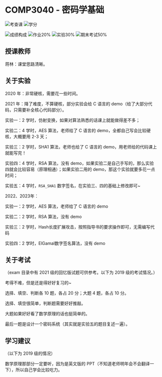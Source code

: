 # COMP3040 - 密码学基础

<!--
1. 通过 [Shields.io](https://shields.io/) 生成如下的徽章，标注课程的基本信息。
2. 请根据课程的具体内容增删仓库的子文件夹。子文件夹建议使用小写英文，如果需要附加说明，则添加 README.md。注意，添加 README 后 .gitkeep 文件仍需保留。
3. 关于课程的描述可以不止以下几个方面，酌情增删。
4. hoa.moe 生成本课程对应页面后，请将页面链接复制到 GitHub 仓库的 About/Website 中。
5. 可以在 GitHub 页面的 About/Topics 中为课程添加话题名称。
-->

![考查课](https://img.shields.io/badge/%E8%80%83%E6%9F%A5%E8%AF%BE-green)
![学分](https://img.shields.io/badge/%E5%AD%A6%E5%88%86-2.5-moccasin)

![成绩构成](https://img.shields.io/badge/%E6%88%90%E7%BB%A9%E6%9E%84%E6%88%90-gold)
![作业20%](https://img.shields.io/badge/%E4%BD%9C%E4%B8%9A-20%25-wheat)
![实验30%](https://img.shields.io/badge/%E5%AE%9E%E9%AA%8C-30%25-wheat)
![期末考试50%](https://img.shields.io/badge/%E6%9C%9F%E6%9C%AB%E8%80%83%E8%AF%95-50%25-wheat)


## 授课教师

蒋林：课堂思路清晰。

## 关于实验

2020 年：非常硬核，需要花一些时间。

2021 年：降了难度，不算硬核，部分实验会给 C 语言的 demo（给了大部分代码，只需要补全核心代码部分）。

实验一：2 学时，仿射变换，如果对算法熟悉的话课上就能做得差不多；

实验二：4 学时，AES 算法，老师给了 C 语言的 demo，全都自己写会比较硬核，大概要用 2-3 天；

实验三：2 学时，SHA1 算法，老师也给了 C 语言的 demo，用老师给的代码课上就能写完！

实验四：4 学时，RSA 算法，没有 demo，如果实验二是自己手写的，那么实验四就会比较容易（原理相通）；如果实验二用的 demo，那这个实验就要多花一点时间；

实验五：4 学时，`RSA_SHA1` 数字签名，在实验三、四的基础上修改即可~

2022、2023年：

实验一：2 学时，AES 算法，老师给了 C 语言的 demo

实验二：2 学时，RSA 算法，没有 demo

实验三：2 学时，Hash长度扩展攻击，按照指导书的要求操作即可，无需编写代码

实验四：2 学时，ElGamal数字签名算法，没有 demo

## 关于考试

（exam 目录中有 2021 级的回忆版试题可供参考。以下为 2019 级的考试情况。）

考得不难，但是还是得好好复习的~

选择、填空、判断各 10 题，各占 20 分；大题 4 题，各占 10 分。

选择、填空很简单，判断题需要好好推敲。

大题如果好好看了数学原理的话也挺简单的。

最后一题是设计一个密码系统（其实就是实验五的题目复述一遍）。


## 学习建议

（以下为 2019 级的情况）

数学原理那部分一定要听，因为是英文版的 PPT（不知道老师明年会不会翻译一下），所以自己学会比较吃力。

